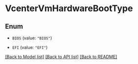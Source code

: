 # VcenterVmHardwareBootType

## Enum


* `BIOS` (value: `"BIOS"`)

* `EFI` (value: `"EFI"`)


[[Back to Model list]](../README.md#documentation-for-models) [[Back to API list]](../README.md#documentation-for-api-endpoints) [[Back to README]](../README.md)


